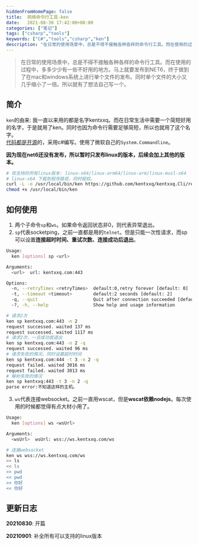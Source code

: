 ```yaml
---
hiddenFromHomePage: false
title:  网络命令行工具-ken
date:   2021-08-30 17:42:00+08:00
categories: ["笔记"]
tags: ["csharp","tools"]
keywords: ["C#","tools","csharp","ken"]
description: "在日常的使用场景中，总是不得不接触各种各样的命令行工具。而在使用的过程中，多多少少有一些不好用的地方。马上就要发布到NET6，终于做到了在mac和windows系统上进行单个文件的发布。同时单个文件的大小又几乎缩小了一倍。所以就有了想法自己写一个"
---
```



> 在日常的使用场景中，总是不得不接触各种各样的命令行工具。而在使用的过程中，多多少少有一些不好用的地方。马上就要发布到NET6，终于做到了在mac和windows系统上进行单个文件的发布。同时单个文件的大小又几乎缩小了一倍。所以就有了想法自己写一个。

## 简介

`ken`的由来: 我一直以来用的都是名字kentxxq。而在日常生活中需要一个简短好用的名字，于是就用了ken。同时也因为命令行需要足够简短，所以也就用了这个名字。  
[代码都是开源](https://github.com/kentxxq/kentxxq.Cli)的，采用c#编写。使用了微软自己的`System.Commandline`。


**因为现在net6还没有发布，所以暂时只发布linux的版本，后续会加上其他的版本。**


```bash
# 现支持的所有linux版本: linux-x64/linux-arm64/linux-arm/linux-musl-x64
# linux-x64 下载到程序路径，同时赋权。
curl -L -o /usr/local/bin/ken https://github.com/kentxxq/kentxxq.Cli/releases/latest/download/ken-linux-x64
chmod +x /usr/local/bin/ken
```

## 如何使用

1. 两个子命令`sp`和`ws`。如果命令返回状态非0，则代表异常退出。
2. `sp`代表socketping，之前一直都是用的`telnet`。但是只能一次性请求，而sp可以设置**连接超时时间、重试次数、连接成功后退出**。
```bash
Usage:
  ken [options] sp <url>

Arguments:
  <url>  url: kentxxq.com:443

Options:
  -n, --retryTimes <retryTimes>  default:0,retry forever [default: 0]
  -t, --timeout <timeout>        default:2 seconds [default: 2]
  -q, --quit                     Quit after connection succeeded [default: False]
  -?, -h, --help                 Show help and usage information

# 请求2次
ken sp kentxxq.com:443 -n 2
request successed. waited 137 ms
request successed. waited 1117 ms
# 请求2次，一旦成功就退出
ken sp kentxxq.com:443 -n 2 -q
request successed. waited 96 ms
# 请求失败的情况，同时设置超时时间
ken sp kentxxq.com:444 -t 3 -n 2 -q
request failed. waited 3016 ms
request failed. waited 3013 ms
# 解析失败的情况
ken sp kentxxq:443 -t 3 -n 2 -q
parse error:不知道这样的主机。
```
3. `ws`代表连接websocket。之前一直用wscat，但是**wscat依赖nodejs**。每次使用的时候都觉得有点大材小用了。
```bash
Usage:
  ken [options] ws <wsUrl>

Arguments:
  <wsUrl>  wsUrl: wss://ws.kentxxq.com/ws

# 连接websocket
ken ws wss://ws.kentxxq.com/ws
>> ls
<< ls
>> pwd
<< pwd
>> 你好
<< 你好
```

## 更新日志

**20210830**: 开篇

**20210901**: 补全所有可以支持的linux版本